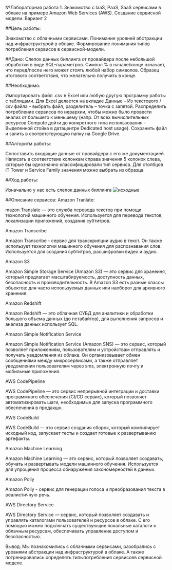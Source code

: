 №Лабораторная работа 1.
Знакомство с IaaS, PaaS, SaaS сервисами в облаке на примере Amazon Web Services (AWS). 
Создание сервисной модели. Вариант 2


##Цель работы:

Знакомство с облачными сервисами. 
Понимание уровней абстракции над инфраструктурой в облаке.
Формирование понимания типов потребления сервисов в сервисной-модели.

##Дано:
Слепок данных биллинга от провайдера после небольшой обработки в виде SQL-параметров. Символ % в начале/конце означает, что перед/после него может стоять любой набор символов.
Образец итогового соответствия, что желательно получить в конце.

##Необходимо:

Импортировать файл .csv в Excel или любую другую программу работы с таблицами. Для Excel делается на вкладке Данные – Из текстового / csv файла – выбрать файл, разделитель – точка с запятой.
Распределить потребление сервисов по иерархии, чтобы можно было провести анализ от большего к меньшему (напр. От всех вычислительных ресурсов Compute дойти до конкретного типа использования - Выделенной стойка в датацентре Dedicated host usage).
Сохранить файл и залить в соответствующую папку на Google Drive.

##Алгоритм работы:

Сопоставить входящие данные от провайдера с его же документацией. Написать в соответствие колонкам справа значения 5 колонок слева, которые бы однозначно классифицировали тип сервиса. Для столбцов IT Tower и Service Family значения можно выбрать из образца.

##Ход работы:

Изначально у нас есть слепок данных биллинга
![исходные](https://github.com/user-attachments/assets/d37a6448-a508-490c-acef-66d895ff315b)


##Описание сервисов:
Amazon Tranlate:

mazon Translate — это служба перевода текстов при помощи технологий машинного обучения. Используется для перевода текстов, локализации приложений, создания субтитров.

Amazon Transcribe

Amazon Transcribe - сервис для транскрипции аудио в текст. Он также использует технологии машинного обучения для распознавания слов. Используется для создания субтитров, расшифровки видео и аудио.

Amazon S3

Amazon Simple Storage Service (Amazon S3) — это сервис для хранеиня, который предлагает масштабируемость, доступность данных, безопасность и производительность. В Amazon S3 есть разные классы объектов: для часто используемых данных или наоборот для архивного хранения.


Amazon Redshift

Amazon Redshift — это облачная СУБД для аналитики и обработки большого объема данных (до петабайтов), для выполнения запросов и анализа данных использует SQL.

Amazon Simple Notification Service

Amazon Simple Notification Service (Amazon SNS) — это сервис, который позволяет приложениям, пользователям и устройствам отправлять и получать уведомления из облака. Он организовывает обмен сообщениями между микросервисами, а также отправляет уведомления пользователям через sms, электронную почту и мобильные приложения.

AWS CodePipeline

AWS CodePipeline — это сервис непрерывной интеграции и доставки программного обеспечения (CI/CD сервис), который позволяет автоматизировать шаги, необходимые для запуска программного обеспечения в продакшн.

AWS CodeBuild

AWS CodeBuild — это сервис создания сборок, который компилирует исходный код, запускает тесты и создает готовые к развертыванию артефакты.

Amazon Machine Learning

Amazon Machine Learning — это сервис, который позволяет создавать, обучать и развертывать модели машинного обучения. Используется для упрощения процесса обнаружения закономерностей в данных.

Amazon Polly

Amazon Polly - сервис для генерации голоса и преобразования текста в реалистичную речь.

AWS Directory Service

AWS Directory Service — сервис, который позволяет создавать и управлять каталогами пользователей и ресурсов в облаке. С его помощью можно подключать существующие локальные каталоги к облачным ресурсам, обеспечивать управление доступом и безопасностью.

Вывод:
Мы познакомились с облачными сервисами, разобрались с уровнями абстракции над инфраструктурой в облаке. А также потренировались определять типыпотребления сервисовв сервисной моделе.
